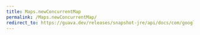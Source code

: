 ```yaml
---
title: Maps.newConcurrentMap
permalink: /Maps.newConcurrentMap/
redirect_to: https://guava.dev/releases/snapshot-jre/api/docs/com/google/common/collect/Maps.html#newConcurrentMap--
---
```

